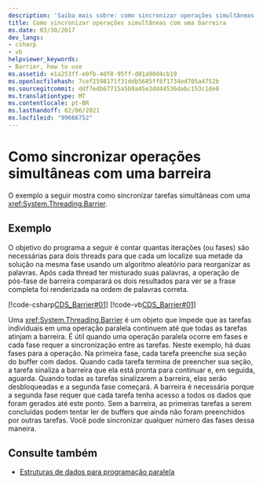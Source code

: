 ```yaml
---
description: 'Saiba mais sobre: como sincronizar operações simultâneas com uma barreira'
title: Como sincronizar operações simultâneas com uma barreira
ms.date: 03/30/2017
dev_langs:
- csharp
- vb
helpviewer_keywords:
- Barrier, how to use
ms.assetid: e1a253ff-e0fb-4df8-95ff-d01a90d4cb19
ms.openlocfilehash: 7cef2598171f31ddb5685ff8f1734ed705a4752b
ms.sourcegitcommit: ddf7edb67715a5b9a45e3dd44536dabc153c1de0
ms.translationtype: MT
ms.contentlocale: pt-BR
ms.lasthandoff: 02/06/2021
ms.locfileid: "99666752"
---
```

# <a name="how-to-synchronize-concurrent-operations-with-a-barrier"></a>Como sincronizar operações simultâneas com uma barreira

O exemplo a seguir mostra como sincronizar tarefas simultâneas com uma <xref:System.Threading.Barrier>.  
  
## <a name="example"></a>Exemplo  

 O objetivo do programa a seguir é contar quantas iterações (ou fases) são necessárias para dois threads para que cada um localize sua metade da solução na mesma fase usando um algoritmo aleatório para reorganizar as palavras. Após cada thread ter misturado suas palavras, a operação de pós-fase de barreira comparará os dois resultados para ver se a frase completa foi renderizada na ordem de palavras correta.  
  
 [!code-csharp[CDS_Barrier#01](../../../samples/snippets/csharp/VS_Snippets_Misc/cds_barrier/cs/barrier.cs#01)]
 [!code-vb[CDS_Barrier#01](../../../samples/snippets/visualbasic/VS_Snippets_Misc/cds_barrier/vb/barrier_vb.vb#01)]  
  
 Uma <xref:System.Threading.Barrier> é um objeto que impede que as tarefas individuais em uma operação paralela continuem até que todas as tarefas atinjam a barreira. É útil quando uma operação paralela ocorre em fases e cada fase requer a sincronização entre as tarefas. Neste exemplo, há duas fases para a operação. Na primeira fase, cada tarefa preenche sua seção do buffer com dados. Quando cada tarefa termina de preencher sua seção, a tarefa sinaliza a barreira que ela está pronta para continuar e, em seguida, aguarda. Quando todas as tarefas sinalizarem a barreira, elas serão desbloqueadas e a segunda fase começará. A barreira é necessária porque a segunda fase requer que cada tarefa tenha acesso a todos os dados que foram gerados até este ponto. Sem a barreira, as primeiras tarefas a serem concluídas podem tentar ler de buffers que ainda não foram preenchidos por outras tarefas. Você pode sincronizar qualquer número das fases dessa maneira.  
  
## <a name="see-also"></a>Consulte também

- [Estruturas de dados para programação paralela](../parallel-programming/data-structures-for-parallel-programming.md)

